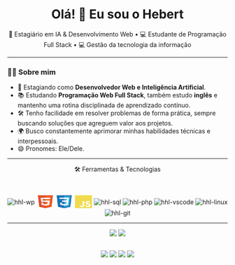 <h1 align="center">Olá! 👋 Eu sou o Hebert</h1>

<p align="center">
  🚀 Estagiário em IA & Desenvolvimento Web • 💻 Estudante de Programação Full Stack • 💻 Gestão da tecnologia da informação
</p>

---

### 👨‍💻 Sobre mim

- 💼 Estagiando como **Desenvolvedor Web e Inteligência Artificial**.
- 📚 Estudando **Programação Web Full Stack**, também estudo **inglês** e mantenho uma rotina disciplinada de aprendizado contínuo.
- 🛠️ Tenho facilidade em resolver problemas de forma prática, sempre buscando soluções que agreguem valor aos projetos.
- 🌍 Busco constantemente aprimorar minhas habilidades técnicas e interpessoais.
- 😄 Pronomes: Ele/Dele.

---
<p align="center">
 🛠️ Ferramentas & Tecnologias 
</p>

<div style="display: inline_block"><br>
  <p align="center">
  <img align="center" alt="hhl-wp" height="30" width="40" src="https://cdn.jsdelivr.net/gh/devicons/devicon@latest/icons/wordpress/wordpress-plain.svg"/>
  <img align="center" alt="hhl-HTML" height="30" width="40" src="https://raw.githubusercontent.com/devicons/devicon/master/icons/html5/html5-original.svg">
  <img align="center" alt="hhl-CSS" height="30" width="40" src="https://raw.githubusercontent.com/devicons/devicon/master/icons/css3/css3-original.svg">
  <img align="center" alt="hhl-Js" height="30" width="40" src="https://raw.githubusercontent.com/devicons/devicon/master/icons/javascript/javascript-plain.svg">
  <img align="center" alt="hhl-sql" height="30" width="40" src="https://cdn.jsdelivr.net/gh/devicons/devicon@latest/icons/azuresqldatabase/azuresqldatabase-original.svg">
  <img align="center" alt="hhl-php" height="30" width="40" src="https://cdn.jsdelivr.net/gh/devicons/devicon@latest/icons/php/php-original.svg"/>
  <img align="center" alt="hhl-vscode" height="30" width="40" src="https://cdn.jsdelivr.net/gh/devicons/devicon@latest/icons/vscode/vscode-original.svg"/>
  <img align="center" alt="hhl-linux" height="30" width="40" src="https://cdn.jsdelivr.net/gh/devicons/devicon@latest/icons/linux/linux-original.svg"/>
  <img align="center" alt="hhl-git" height="30" width="40"  src="https://cdn.jsdelivr.net/gh/devicons/devicon@latest/icons/git/git-original.svg"/>
  </p>
</div>


---

<p align="center">
  <img src="https://github-readme-stats.vercel.app/api?username=heberthenriquelosi&show_icons=true&theme=radical" width="48%">
  <img src="https://github-readme-stats.vercel.app/api/top-langs/?username=heberthenriquelosi&layout=compact&theme=radical" width="48%">
</p>

  
  ##
 
<div> 
  <p align="center">
  <a href="https://instagram.com/heberthenrike" target="_blank"><img src="https://img.shields.io/badge/-Instagram-%23E4405F?style=for-the-badge&logo=instagram&logoColor=white" target="_blank"></a>
 <a href="https://discord.gg/heberthenriquelosi" target="_blank"><img src="https://img.shields.io/badge/Discord-7289DA?style=for-the-badge&logo=discord&logoColor=white" target="_blank"></a> 
  <a href = "mailto:hebert.hk@gmail.com"><img src="https://img.shields.io/badge/-Gmail-%23333?style=for-the-badge&logo=gmail&logoColor=white" target="_blank"></a>
  <a href="https://www.linkedin.com/in/heberthenrique/" target="_blank"><img src="https://img.shields.io/badge/-LinkedIn-%230077B5?style=for-the-badge&logo=linkedin&logoColor=white" target="_blank"></a> 
  </p>
</div>


